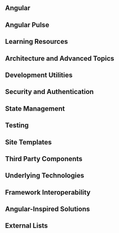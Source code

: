 ## Angular


## Angular Pulse


## Learning Resources


## Architecture and Advanced Topics


## Development Utilities


## Security and Authentication


## State Management


## Testing


## Site Templates


## Third Party Components


## Underlying Technologies


## Framework Interoperability


## Angular-Inspired Solutions


## External Lists

